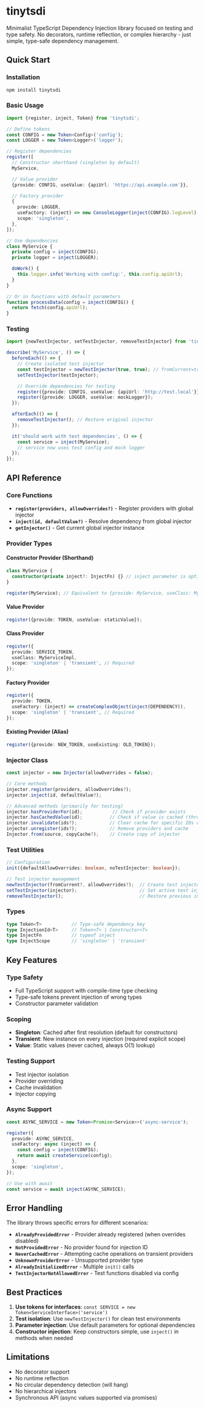 # tinytsdi

Minimalist TypeScript Dependency Injection library focused on testing and type
safety. No decorators, runtime reflection, or complex hierarchy - just simple,
type-safe dependency management.

## Quick Start

### Installation

```bash
npm install tinytsdi
```

### Basic Usage

```typescript
import {register, inject, Token} from 'tinytsdi';

// Define tokens
const CONFIG = new Token<Config>('config');
const LOGGER = new Token<Logger>('logger');

// Register dependencies
register([
  // Constructor shorthand (singleton by default)
  MyService,

  // Value provider
  {provide: CONFIG, useValue: {apiUrl: 'https://api.example.com'}},

  // Factory provider
  {
    provide: LOGGER,
    useFactory: (inject) => new ConsoleLogger(inject(CONFIG).logLevel),
    scope: 'singleton',
  },
]);

// Use dependencies
class MyService {
  private config = inject(CONFIG);
  private logger = inject(LOGGER);

  doWork() {
    this.logger.info('Working with config:', this.config.apiUrl);
  }
}

// Or in functions with default parameters
function processData(config = inject(CONFIG)) {
  return fetch(config.apiUrl);
}
```

### Testing

```typescript
import {newTestInjector, setTestInjector, removeTestInjector} from 'tinytsdi';

describe('MyService', () => {
  beforeEach(() => {
    // Create isolated test injector
    const testInjector = newTestInjector(true, true); // fromCurrent=true, allowOverrides=true
    setTestInjector(testInjector);

    // Override dependencies for testing
    register({provide: CONFIG, useValue: {apiUrl: 'http://test.local'}});
    register({provide: LOGGER, useValue: mockLogger});
  });

  afterEach(() => {
    removeTestInjector(); // Restore original injector
  });

  it('should work with test dependencies', () => {
    const service = inject(MyService);
    // service now uses test config and mock logger
  });
});
```

## API Reference

### Core Functions

- **`register(providers, allowOverrides?)`** - Register providers with global
  injector
- **`inject(id, defaultValue?)`** - Resolve dependency from global injector
- **`getInjector()`** - Get current global injector instance

### Provider Types

#### Constructor Provider (Shorthand)

```typescript
class MyService {
  constructor(private inject?: InjectFn) {} // inject parameter is optional
}

register(MyService); // Equivalent to {provide: MyService, useClass: MyService, scope: 'singleton'}
```

#### Value Provider

```typescript
register({provide: TOKEN, useValue: staticValue});
```

#### Class Provider

```typescript
register({
  provide: SERVICE_TOKEN,
  useClass: MyServiceImpl,
  scope: 'singleton' | 'transient', // Required
});
```

#### Factory Provider

```typescript
register({
  provide: TOKEN,
  useFactory: (inject) => createComplexObject(inject(DEPENDENCY)),
  scope: 'singleton' | 'transient', // Required
});
```

#### Existing Provider (Alias)

```typescript
register({provide: NEW_TOKEN, useExisting: OLD_TOKEN});
```

### Injector Class

```typescript
const injector = new Injector(allowOverrides = false);

// Core methods
injector.register(providers, allowOverrides?);
injector.inject(id, defaultValue?);

// Advanced methods (primarily for testing)
injector.hasProviderFor(id);           // Check if provider exists
injector.hasCachedValue(id);          // Check if value is cached (throws for transient)
injector.invalidate(ids?);            // Clear cache for specific IDs or all
injector.unregister(ids?);            // Remove providers and cache
Injector.from(source, copyCache?);    // Create copy of injector
```

### Test Utilities

```typescript
// Configuration
init({defaultAllowOverrides: boolean, noTestInjector: boolean});

// Test injector management
newTestInjector(fromCurrent?, allowOverrides?);  // Create test injector
setTestInjector(injector);                       // Set active test injector
removeTestInjector();                            // Restore previous injector
```

### Types

```typescript
type Token<T>           // Type-safe dependency key
type InjectionId<T>     // Token<T> | Constructor<T>
type InjectFn           // typeof inject
type InjectScope        // 'singleton' | 'transient'
```

## Key Features

### Type Safety

- Full TypeScript support with compile-time type checking
- Type-safe tokens prevent injection of wrong types
- Constructor parameter validation

### Scoping

- **Singleton**: Cached after first resolution (default for constructors)
- **Transient**: New instance on every injection (required explicit scope)
- **Value**: Static values (never cached, always O(1) lookup)

### Testing Support

- Test injector isolation
- Provider overriding
- Cache invalidation
- Injector copying

### Async Support

```typescript
const ASYNC_SERVICE = new Token<Promise<Service>>('async-service');

register({
  provide: ASYNC_SERVICE,
  useFactory: async (inject) => {
    const config = inject(CONFIG);
    return await createService(config);
  },
  scope: 'singleton',
});

// Use with await
const service = await inject(ASYNC_SERVICE);
```

## Error Handling

The library throws specific errors for different scenarios:

- **`AlreadyProvidedError`** - Provider already registered (when overrides
  disabled)
- **`NotProvidedError`** - No provider found for injection ID
- **`NeverCachedError`** - Attempting cache operations on transient providers
- **`UnknownProviderError`** - Unsupported provider type
- **`AlreadyInitializedError`** - Multiple `init()` calls
- **`TestInjectorNotAllowedError`** - Test functions disabled via config

## Best Practices

1. **Use tokens for interfaces**:
   `const SERVICE = new Token<ServiceInterface>('service')`
2. **Test isolation**: Use `newTestInjector()` for clean test environments
3. **Parameter injection**: Use default parameters for optional dependencies
4. **Constructor injection**: Keep constructors simple, use `inject()` in
   methods when needed

## Limitations

- No decorator support
- No runtime reflection
- No circular dependency detection (will hang)
- No hierarchical injectors
- Synchronous API (async values supported via promises)
